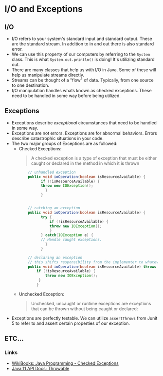# I/O and Exceptions


## I/O

- I/O refers to your system's standard input and standard output. These are the standard stream. In addition to in and out there is also standard error.
- We can use this property of our computers by referring to the `System` class. This is what `System.out.println()` is doing! It's utilizing standard out.
- There are many classes that help us with I/O in Java. Some of these will help us manipulate streams directly. 
- Streams can be thought of a "flow" of data. Typically, from one source to one destination.
- I/O manipulation handles whats known as checked exceptions. These need to be handled in some way before being utilized.

## Exceptions 

- Exceptions describe _exceptional_ circumstances that need to be handled in some way. 
- Exceptions are not errors. Exceptions are for abnormal behaviors. Errors describe catastrophic situations in your code.
- The two major groups of Exceptions are as followed: 
  - Checked Exceptions: 
    >A checked exception is a type of exception that must be either caught or declared in the method in which it is thrown
    ```java
        // unhandled exception
        public void ioOperation(boolean isResourceAvailable) {
              if (!isResourceAvailable) {
              throw new IOException();
                }
              }
    ```
    ```java
    
        // catching an exception
        public void ioOperation(boolean isResourceAvailable) {
              try {
                  if (!isResourceAvailable) {
                  throw new IOException();
                  }
              } catch(IOException e) {
              // Handle caught exceptions.
                }
              }
    ```
    ```java
        // declaring an exception
        // this shifts responsibility from the implementer to whatever calls this method
        public void ioOperation(boolean isResourceAvailable) throws IOException {
            if (!isResourceAvailable) {
                throw new IOException();
             } 
            }
    ```
  - Unchecked Exception:
    >Unchecked, uncaught or runtime exceptions are exceptions that can be thrown without being caught or declared:
- Exceptions are perfectly testable. We can utilize `assertThrows` from Junit 5 to refer to and assert certain properties of our exception.

## ETC...

### Links

- [WikiBooks: Java Programming - Checked Exceptions](https://en.wikibooks.org/wiki/Java_Programming/Checked_Exceptions)
- [Java 11 API Docs: Throwable](https://docs.oracle.com/en/java/javase/11/docs/api/java.base/java/lang/Throwable.html)


